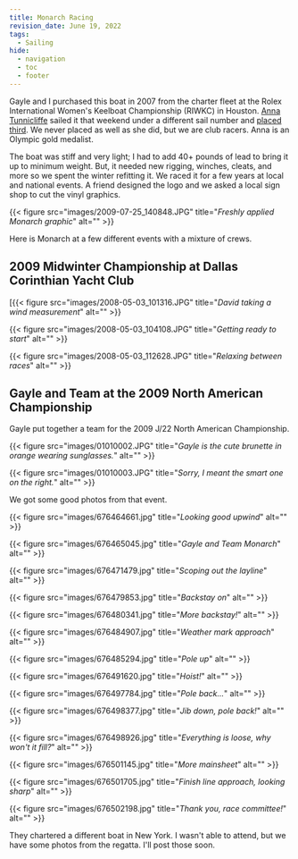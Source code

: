 ```yaml
---
title: Monarch Racing
revision_date: June 19, 2022
tags:
  - Sailing
hide:
  - navigation
  - toc
  - footer
---
```


Gayle and I purchased this boat in 2007 from the charter fleet at the Rolex International Women's Keelboat Championship (RIWKC) in Houston. [Anna Tunnicliffe](https://en.wikipedia.org/wiki/Anna_Tunnicliffe) sailed it that weekend under a different sail number and [placed third](https://www.regattanetwork.com/clubmgmt/applet_regatta_results.php?regatta_id=1404). We never placed as well as she did, but we are club racers. Anna is an Olympic gold medalist. 

The boat was stiff and very light; I had to add 40+ pounds of lead to bring it up to minimum weight. But, it needed new rigging, winches, cleats, and more so we spent the winter refitting it. We raced it for a few years at local and national events. A friend designed the logo and we asked a local sign shop to cut the vinyl graphics.

{{< figure src="images/2009-07-25_140848.JPG" title="<em>Freshly applied Monarch graphic</em>" alt="" >}}

Here is Monarch at a few different events with a mixture of crews.

## 2009 Midwinter Championship at Dallas Corinthian Yacht Club

[{{< figure src="images/2008-05-03_101316.JPG" title="<em>David taking a wind measurement</em>" alt="" >}}

{{< figure src="images/2008-05-03_104108.JPG" title="<em>Getting ready to start</em>" alt="" >}}

{{< figure src="images/2008-05-03_112628.JPG" title="<em>Relaxing between races</em>" alt="" >}}

## Gayle and Team at the 2009 North American Championship

Gayle put together a team for the 2009 J/22 North American Championship. 

{{< figure src="images/01010002.JPG" title="<em>Gayle is the cute brunette in orange wearing sunglasses.</em>" alt="" >}}

{{< figure src="images/01010003.JPG" title="<em>Sorry, I meant the smart one on the right.</em>" alt="" >}}

We got some good photos from that event.

{{< figure src="images/676464661.jpg" title="<em>Looking good upwind</em>" alt="" >}}

{{< figure src="images/676465045.jpg" title="<em>Gayle and Team Monarch</em>" alt="" >}}

{{< figure src="images/676471479.jpg" title="<em>Scoping out the layline</em>" alt="" >}}

{{< figure src="images/676479853.jpg" title="<em>Backstay on</em>" alt="" >}}

{{< figure src="images/676480341.jpg" title="<em>More backstay!</em>" alt="" >}}

{{< figure src="images/676484907.jpg" title="<em>Weather mark approach</em>" alt="" >}}

{{< figure src="images/676485294.jpg" title="<em>Pole up</em>" alt="" >}}

{{< figure src="images/676491620.jpg" title="<em>Hoist!</em>" alt="" >}}

{{< figure src="images/676497784.jpg" title="<em>Pole back...</em>" alt="" >}}

{{< figure src="images/676498377.jpg" title="<em>Jib down, pole back!</em>" alt="" >}}

{{< figure src="images/676498926.jpg" title="<em>Everything is loose, why won't it fill?</em>" alt="" >}}

{{< figure src="images/676501145.jpg" title="<em>More mainsheet</em>" alt="" >}}

{{< figure src="images/676501705.jpg" title="<em>Finish line approach, looking sharp</em>" alt="" >}}

{{< figure src="images/676502198.jpg" title="<em>Thank you, race committee!</em>" alt="" >}}


They chartered a different boat in New York. I wasn't able to attend, but we have some photos from the regatta. I'll post those soon.
